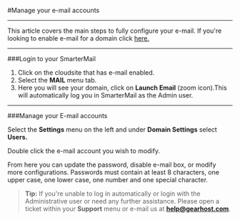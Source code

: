#Manage your e-mail accounts

----------
This article covers the main steps to fully configure your e-mail. If you're looking to enable e-mail for a domain click [here.](https://www.gearhost.com/documentation/enable%20e-mail)

----------
###Login to your SmarterMail

1. Click on the cloudsite that has e-mail enabled.
1. Select the **MAIL** menu tab.
1. Here you will see your domain, click on **Launch Email** (zoom icon).This will automatically log you in SmarterMail as the Admin user.

----------
###Manage your E-mail accounts

Select the **Settings** menu on the left and under **Domain Settings** select **Users.**

Double click the e-mail account you wish to modify.

From here you can update the password, disable e-mail box, or modify more configurations. Passwords must contain at least 8 characters, one upper case, one lower case, one number and one special character.


>**Tip:** If you're unable to log in automatically or login with the Administrative user or need any further assistance. Please open a ticket within your **Support** menu or e-mail us at **help@gearhost.com**. 

